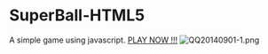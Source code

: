 SuperBall-HTML5
===============

A simple game using javascript. 
[PLAY NOW !!!](http://superball-html5.coding.io)
![QQ20140901-1.png](http://upload-images.jianshu.io/upload_images/17174-392d184e57046e0c.png)
